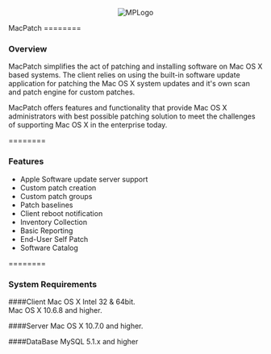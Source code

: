 <p align="center" >
  <img src="https://github.com/cheizer/MacPatch/master/Images/MPLogo_64x64.png" alt="MPLogo" title="MPLogo">
</p>
MacPatch
========

### Overview

MacPatch simplifies the act of patching and installing software on Mac OS X based systems. The client relies on using the built-in software update application for patching the Mac OS X system updates and it's own scan and patch engine for custom patches. 

MacPatch offers features and functionality that provide Mac OS X administrators with best possible patching solution to meet the challenges of supporting Mac OS X in the enterprise today.

========
### Features

<ul>
<li>Apple Software update server support
<li>Custom patch creation
<li>Custom patch groups
<li>Patch baselines
<li>Client reboot notification
<li>Inventory Collection
<li>Basic Reporting
<li>End-User Self Patch
<li>Software Catalog
</ul>

========
### System Requirements

####Client
Mac OS X Intel 32 & 64bit.<br>
Mac OS X 10.6.8 and higher.

####Server
Mac OS X 10.7.0 and higher.

####DataBase
MySQL 5.1.x and higher
